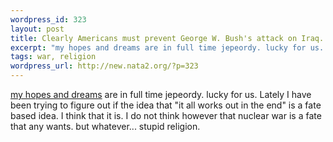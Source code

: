 ```yaml
--- 
wordpress_id: 323
layout: post
title: Clearly Americans must prevent George W. Bush's attack on Iraq.
excerpt: "my hopes and dreams are in full time jepeordy. lucky for us. Lately I have been trying to figure out if the idea that \"it all works out in the end\" is a fate based idea. I think that it is. I do not think however that nuclear war is a fate that any wants. but whatever... stupid religion. "
tags: war, religion
wordpress_url: http://new.nata2.org/?p=323
---
```

<a href="http://rense.com/general27/on.htm">my hopes and dreams</a> are in full time jepeordy. lucky for us. Lately I have been trying to figure out if the idea that "it all works out in the end" is a fate based idea. I think that it is. I do not think however that nuclear war is a fate that any wants. but whatever... stupid religion. 
